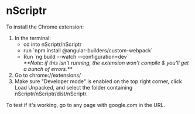 # nScriptr

To install the Chrome extension:
<ol>
<li> In the terminal:
  <ul>  
    <li> cd into nScriptr/nScriptr </li>
    <li> run `npm install @angular-builders/custom-webpack`
    <li> Run `ng build --watch --configuration=dev`<br>
      <i>**Note: if this isn't running, the extension won't compile & you'll get a bunch of errors.**</i> </li>
  </ul>
</li>
<li> Go to chrome://extensions/ </li>
<li> Make sure "Developer mode" is enabled on the top right corner, click Load Unpacked, and select the folder containing nScriptr/nScriptr/dist/nScriptr. </li>
</ol>

To test if it's working, go to any page with google.com in the URL.
